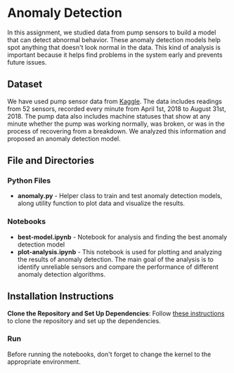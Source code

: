 # Anomaly Detection
In this assignment, we studied data from pump sensors to build a model that can detect abnormal behavior. These anomaly detection models help spot anything that doesn't look normal in the data. This kind of analysis is important because it helps find problems in the system early and prevents future issues.

## Dataset

We have used pump sensor data from [Kaggle](https://www.kaggle.com/datasets/nphantawee/pump-sensor-data). The data includes readings from 52 sensors, recorded every minute from April 1st, 2018 to August 31st, 2018. The pump data also includes machine statuses that show at any minute whether the pump was working normally, was broken, or was in the process of recovering from a breakdown. We analyzed this information and proposed an anomaly detection model.

## File and Directories

### Python Files
- **anomaly.py** - Helper class to train and test anomaly detection models, along utility function to plot data and visualize the results. 

### Notebooks
- **best-model.ipynb** - Notebook for analysis and finding the best anomaly detection model 
- **plot-analysis.ipynb** - This notebook is used for plotting and analyzing the results of anomaly detection. The main goal of the analysis is to identify unreliable sensors and compare the performance of different anomaly detection algorithms.

## Installation Instructions
**Clone the Repository and Set Up Dependencies**: Follow [these instructions](https://github.com/eshita53/Unsupervised-learning/blob/main/README.md#installation) to clone the repository and set up the dependencies.

### Run
Before running the notebooks, don't forget to change the kernel to the appropriate environment.  
